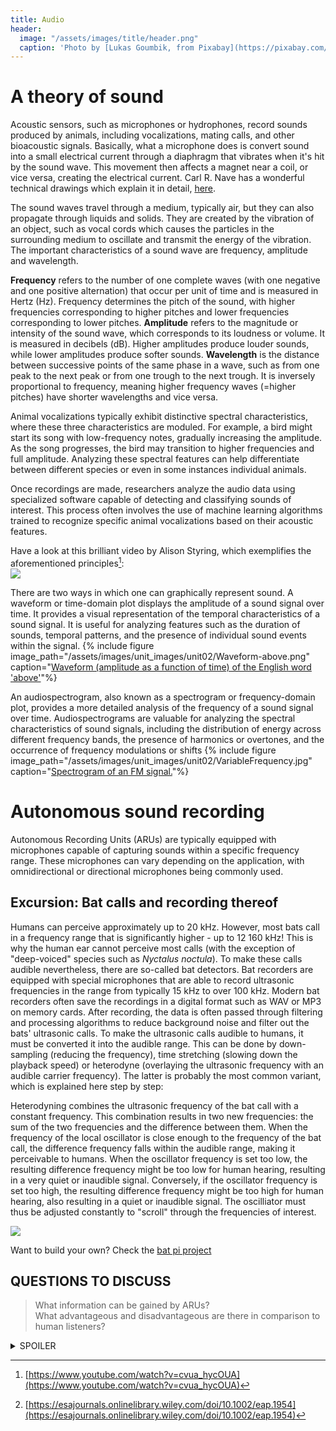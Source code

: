 ```yaml
---
title: Audio
header:
  image: "/assets/images/title/header.png"
  caption: 'Photo by [Lukas Goumbik, from Pixabay](https://pixabay.com/de/users/goumbik-3752482/?utm_source=link-attribution&utm_medium=referral&utm_campaign=image&utm_content=2055522){:target="_blank"}'
---
```


<!--more-->

# A theory of sound
Acoustic sensors, such as microphones or hydrophones, record sounds produced by animals, including vocalizations, mating calls, and other bioacoustic signals.
Basically, what a microphone does is convert sound into a small electrical current through a diaphragm that vibrates when it's hit by the sound wave.  This movement then affects a magnet near a coil, or vice versa, creating the electrical current. Carl R. Nave has a wonderful technical drawings which explain it in detail, [here](http://hyperphysics.phy-astr.gsu.edu/hbase/Audio/mic.html).


The sound waves travel through a medium, typically air, but they can also propagate through liquids and solids. They are created by the vibration of an object, such as vocal cords which causes the particles in the surrounding medium to oscillate and transmit the energy of the vibration. The important characteristics of a sound wave are frequency, amplitude and wavelength.

**Frequency** refers to the number of one complete waves (with one negative and one positive alternation) that occur per unit of time and is measured in Hertz (Hz). Frequency determines the pitch of the sound, with higher frequencies corresponding to higher pitches and lower frequencies corresponding to lower pitches. 
**Amplitude** refers to the magnitude or intensity of the sound wave, which corresponds to its loudness or volume. It is measured in decibels (dB). Higher amplitudes produce louder sounds, while lower amplitudes produce softer sounds. 
**Wavelength** is the distance between successive points of the same phase in a wave, such as from one peak to the next peak or from one trough to the next trough. It is inversely proportional to frequency, meaning higher frequency waves (=higher pitches) have shorter wavelengths and vice versa.

Animal vocalizations typically exhibit distinctive spectral characteristics, where these three characteristics are moduled. For example, a bird might start its song with low-frequency notes,  gradually increasing the amplitude. As the song progresses, the bird may transition to higher frequencies and full amplitude. Analyzing these spectral features can help differentiate between different species or even in some instances individual animals. 

Once recordings are made, researchers analyze the audio data using specialized software capable of detecting and classifying sounds of interest. This process often involves the use of machine learning algorithms trained to recognize specific animal vocalizations based on their acoustic features.

Have a look at this brilliant video by Alison Styring, which exemplifies the aforementioned principles[^2]:<br/>
[![](https://img.youtube.com/vi/cvua_hycOUA/0.jpg)](https://youtu.be/cvua_hycOUA "Understanding sound by A. Styring")

There are two ways in which one can graphically represent sound. A waveform or time-domain plot displays the amplitude of a sound signal over time. It provides a visual representation of the temporal characteristics of a sound signal. It is useful for analyzing features such as the duration of sounds, temporal patterns, and the presence of individual sound events within the signal.
{% include figure image_path="/assets/images/unit_images/unit02/Waveform-above.png" caption="[Waveform (amplitude as a function of time) of the English word 'above'](https://en.m.wikipedia.org/wiki/File:Waveform-above.png)"%}


An audiospectrogram, also known as a spectrogram or frequency-domain plot, provides a more detailed analysis of the frequency of a sound signal over time. Audiospectrograms are valuable for analyzing the spectral characteristics of sound signals, including the distribution of energy across different frequency bands, the presence of harmonics or overtones, and the occurrence of frequency modulations or shifts
{% include figure image_path="/assets/images/unit_images/unit02/VariableFrequency.jpg" caption="[Spectrogram of an FM signal.](https://commons.wikimedia.org/wiki/File:VariableFrequency.jpg)"%}

# Autonomous sound recording
Autonomous Recording Units (ARUs) are typically equipped with microphones capable of capturing sounds within a specific frequency range. These microphones can vary depending on the application, with omnidirectional or directional microphones being commonly used.

## Excursion: Bat calls and recording thereof 

Humans can perceive approximately up to 20 kHz. However, most bats call in a frequency range that is significantly higher - up to 12 160 kHz! This is why the human ear cannot perceive most calls (with the exception of "deep-voiced" species such as *Nyctalus noctula*). To make these calls audible nevertheless, there are so-called bat detectors.  Bat recorders are equipped with special microphones that are able to record ultrasonic frequencies in the range from typically 15 kHz to over 100 kHz. Modern bat recorders often save the recordings in a digital format such as WAV or MP3 on memory cards. After recording, the data is often passed through filtering and processing algorithms to reduce background noise and filter out the bats' ultrasonic calls. To make the ultrasonic calls audible to humans,  it must be converted it into the audible range. This can be done by down-sampling (reducing the frequency), time stretching (slowing down the playback speed) or heterodyne (overlaying the ultrasonic frequency with an audible carrier frequency).
The latter is probably the most common variant, which is explained here step by step: 

Heterodyning combines the ultrasonic frequency of the bat call with a constant frequency. This combination results in two new frequencies: the sum of the two frequencies and the difference between them. When the frequency of the local oscillator is close enough to the frequency of the bat call, the difference frequency falls within the audible range, making it perceivable to humans. When the oscillator frequency is set too low, the resulting difference frequency might be too low for human hearing, resulting in a very quiet or inaudible signal. Conversely, if the oscillator frequency is set too high, the resulting difference frequency might be too high for human hearing, also resulting in a quiet or inaudible signal. The oscilliator must thus be adjusted constantly to "scroll" through the frequencies of interest.

[![](https://img.youtube.com/vi/HHja1Wwm0BU/0.jpg)](https://youtu.be/HHja1Wwm0BU "Pipistrellus pipistrellus calls")

Want to build your own? Check the [bat pi project](http://bat-pi.eu/)


## QUESTIONS TO DISCUSS ##
> What information can be gained by ARUs?   
> What advantageous and disadvantageous are there in comparison to human listeners?


<details><summary>SPOILER</summary>
<p>

Human point counts include visual detections, which are beneficial but often under-reported in studies comparing point counts with ARUs. On the other hand, humans may introduce an avoidance effect that affects bird detections, especially when multiple observers are present. In addition, humans may miss some birds, especially during dawn chorus or due to human error, whereas recordings can be replayed, re-analyses and have the advantage of being verifiable by other people [^3]. - A qualitative call recording is stronger evidence than someone claiming to have heard a particular species. 


</p>
</details>
<!-- more to be added-->

[^1]: [http://hyperphysics.phy-astr.gsu.edu/hbase/Audio/mic.html](http://hyperphysics.phy-astr.gsu.edu/hbase/Audio/mic.html)
[^2]: [https://www.youtube.com/watch?v=cvua_hycOUA](https://www.youtube.com/watch?v=cvua_hycOUA)
[^3]: [https://esajournals.onlinelibrary.wiley.com/doi/10.1002/eap.1954](https://esajournals.onlinelibrary.wiley.com/doi/10.1002/eap.1954)